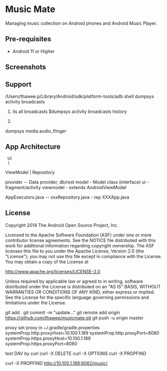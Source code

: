 Music Mate
=====================================

Managing music collection on Android phones and Android Music Player.


Pre-requisites
--------------

- Android 11 or Higher


Screenshots
-----------


Support
-------
/Users/thawee.p/Library/Android/sdk/platform-tools/adb shell dumpsys activity broadcasts

1. lis all broadcasts
$dumpsys activity broadcasts history

2. 
dumpsys media.audio_flinger

App Architecture
----------------
     UI
     | 
 ViewModel
     |
 Repository


provider -- Data provider, db/rest
model - Model class (interface)
ui - fragment/activity
viewmodel - extends AndroidViewModel

AppExecutors.java -- 
xxxRepository.java - rep
XXXApp.java


License
-------

Copyright 2014 The Android Open Source Project, Inc.

Licensed to the Apache Software Foundation (ASF) under one or more contributor
license agreements.  See the NOTICE file distributed with this work for
additional information regarding copyright ownership.  The ASF licenses this
file to you under the Apache License, Version 2.0 (the "License"); you may not
use this file except in compliance with the License.  You may obtain a copy of
the License at

  http://www.apache.org/licenses/LICENSE-2.0

Unless required by applicable law or agreed to in writing, software
distributed under the License is distributed on an "AS IS" BASIS, WITHOUT
WARRANTIES OR CONDITIONS OF ANY KIND, either express or implied.  See the
License for the specific language governing permissions and limitations under
the License.


git add .
git commit -m "update…"
git remote add origin https://github.com/thawee/musicmate.git
git push -u origin master 

proxy
set proxy in ~/.gradle/gradle.properties
systemProp.http.proxyHost=10.100.1.189
systemProp.http.proxyPort=8080
systemProp.https.proxyHost=10.100.1.189
systemProp.https.proxyPort=8080


test DAV by curl
curl -X DELETE
curl -X OPTIONS
curl -X PROPFIND 

curl -X PROPFIND  http://10.100.1.189:8082/music/